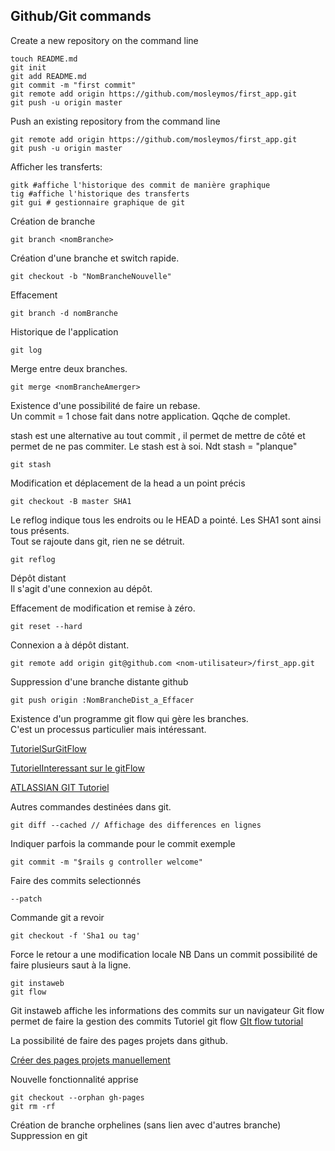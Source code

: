 ## Github/Git commands ##

Create a new repository on the command line
```
touch README.md
git init
git add README.md
git commit -m "first commit"
git remote add origin https://github.com/mosleymos/first_app.git
git push -u origin master
```
Push an existing repository from the command line
```
git remote add origin https://github.com/mosleymos/first_app.git
git push -u origin master
```
Afficher les transferts:
```
gitk #affiche l'historique des commit de manière graphique
tig #affiche l'historique des transferts
git gui # gestionnaire graphique de git
```
Création de branche
```
git branch <nomBranche>
```
Création d'une branche et switch rapide.

```
git checkout -b "NomBrancheNouvelle"
```
Effacement 
```
git branch -d nomBranche
```
Historique de l'application

```
git log
```
 

Merge entre deux branches.
```
git merge <nomBrancheAmerger>
```
Existence d'une possibilité de faire un rebase.<br>
Un commit = 1 chose fait dans notre application. Qqche de complet.<br>

stash est une alternative au tout commit , il permet de mettre de côté et permet de ne pas commiter. Le stash est à soi. Ndt stash = "planque"

```
git stash
```

Modification et déplacement de la head a un point précis

```
git checkout -B master SHA1
```
Le reflog indique tous les endroits ou le HEAD a pointé. Les SHA1 sont ainsi tous présents.<br>
Tout se rajoute dans git, rien ne se détruit.
```
git reflog
```
Dépôt distant <br>
Il s'agit d'une connexion au dépôt.

Effacement de modification et remise à zéro.
```
git reset --hard
```

Connexion a à dépôt distant.

```
git remote add origin git@github.com <nom-utilisateur>/first_app.git
```
Suppression d'une branche distante github
```
git push origin :NomBrancheDist_a_Effacer
```
Existence d'un programme git flow qui gère les branches.<br>
C'est un processus particulier mais intéressant.

[TutorielSurGitFlow](http://yakiloo.com/getting-started-git-flow/)

[TutorielInteressant sur le gitFlow](http://labs.grupow.com/blog/2011/07/05/getting-started-with-git-flow)

[ATLASSIAN GIT Tutoriel](https://www.atlassian.com/fr/git/workflows#!workflow-gitflow)

Autres commandes destinées dans git.

```
git diff --cached // Affichage des differences en lignes
```

Indiquer parfois la commande pour le commit exemple
```
git commit -m "$rails g controller welcome"
```
Faire des commits selectionnés

```
--patch
```

Commande git a revoir 

```
git checkout -f 'Sha1 ou tag'
```

Force le retour a une modification locale
NB Dans un commit possibilité de faire plusieurs saut à la ligne.

```
git instaweb
git flow
```
Git instaweb affiche les informations des commits sur un navigateur
Git flow permet de faire la gestion des commits
Tutoriel git flow [GIt flow tutorial](http://danielkummer.github.io/git-flow-cheatsheet/)

La possibilité de faire des pages projets dans github.

[Créer des pages projets manuellement](https://help.github.com/articles/creating-project-pages-manually)

Nouvelle fonctionnalité apprise

```
git checkout --orphan gh-pages
git rm -rf
```
Création de branche orphelines (sans lien avec d'autres branche)
Suppression en git
